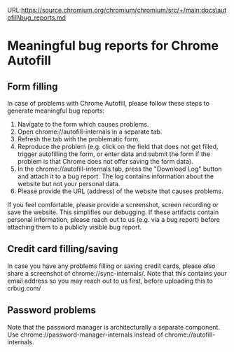 URL:https://source.chromium.org/chromium/chromium/src/+/main:docs\autofill\bug_reports.md
# Meaningful bug reports for Chrome Autofill

## Form filling

In case of problems with Chrome Autofill, please follow these steps to generate
meaningful bug reports:

1. Navigate to the form which causes problems.
2. Open chrome://autofill-internals in a separate tab.
3. Refresh the tab with the problematic form.
4. Reproduce the problem (e.g. click on the field that does not get filled,
   trigger autofilling the form, or enter data and submit the form if the
   problem is that Chrome does not offer saving the form data).
5. In the chrome://autofill-internals tab, press the "Download Log" button and
   attach it to a bug report. The log contains information about the website
   but not your personal data.
6. Please provide the URL (address) of the website that causes problems.

If you feel comfortable, please provide a screenshot, screen recording or save
the website. This simplifies our debugging. If these artifacts contain personal
information, please reach out to us (e.g. via a bug report) before attaching
them to a publicly visible bug report.

## Credit card filling/saving

In case you have any problems filling or saving credit cards, please *also*
share a screenshot of chrome://sync-internals/. Note that this contains your
email address so you may reach out to us first, before uploading this to
crbug.com/

## Password problems

Note that the password manager is architecturally a separate component. Use
chrome://password-manager-internals instead of chrome://autofill-internals.